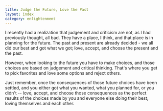 ```yaml
---
title: Judge the Future, Love the Past
layout: index
category: enlightenment
---
```


I recently had a realization that judgement and criticism are not, as I had previously thought, all bad.  They have
a place, I think, and that place is in planning for the future.  The past and present are already decided - we all
did our best and got what we got; love, accept, and choose the present and the past.

However, when looking to the future you have to make choices, and those choices are based on judgement and critical
thinking.  That's where you get to pick favorites and love some options and reject others.

Just remember, once the consequences of those future choices have been settled, and you either got what you wanted,
what you planned for, or you didn't -- love, accept, and choose those consequences as the perfect results of the
choices made by you and everyone else doing their best, loving themselves and each other.

